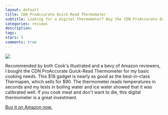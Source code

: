 ```yaml
---
layout: default
title: CDN ProAccurate Quick-Read Thermometer
subtitle: Looking for a digital thermometer? Buy the CDN ProAccurate Quick-Read Thermometer for $18 today!
categories: reviews
description: 
tags:
stars: 5
comments: true
---
```


<a href="http://www.amazon.com/gp/product/B0021AEAG2/ref=as_li_ss_il?ie=UTF8&amp;camp=1789&amp;creative=390957&amp;creativeASIN=B0021AEAG2&amp;linkCode=as2&amp;tag=tedsanderscom-20"><img border="0" src="http://ws-na.amazon-adsystem.com/widgets/q?_encoding=UTF8&amp;ASIN=B0021AEAG2&amp;Format=_SL160_&amp;ID=AsinImage&amp;MarketPlace=US&amp;ServiceVersion=20070822&amp;WS=1&amp;tag=tedsanderscom-20" /></a>


Recommended by both Cook's Illustrated and a bevy of Amazon reviewers, I bought the CDN ProAccurate Quick-Read Thermometer for my basic cooking needs. This $18 gadget is nearly as good as the best-in-class Thermapen, which sells for $90. The thermometer reads temperatures in seconds and my tests in boiling water and ice water showed that it was calibrated well. If you cook meat and don't want to die, this digital thermometer is a great investment.

<a href="http://www.amazon.com/gp/product/B0021AEAG2/ref=as_li_ss_tl?ie=UTF8&amp;camp=1789&amp;creative=390957&amp;creativeASIN=B0021AEAG2&amp;linkCode=as2&amp;tag=tedsanderscom-20">Buy it on Amazon now.</a>